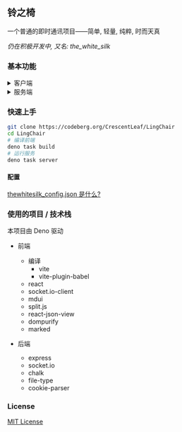 ## 铃之椅

一个普通的即时通讯项目——简单, 轻量, 纯粹, 时而天真

*仍在积极开发中, 又名: the_white_silk*

### 基本功能

<details>
  <summary>客户端</summary>

- 消息
  - [x] 收发消息
  - [x] 富文本 (based on Marked)
    - [x] 图片
    - [x] 视频
    - [x] 文件
    - [ ] 测试其他 Markdown 语法的可用性
  - [ ] 撤回消息
  - [ ] 修改消息

- 对话
  - [x] 最近对话
  - [x] 添加对话
    - [x] 添加用户
    - [x] 添加群组
  - [ ] 群组管理

- 帐号
  - [x] 登录注册
  - [x] 资料编辑
    - [x] 用户名
    - [x] 昵称
    - [x] 头像
  - [ ] 帐号管理
    - [ ] 重设密码
    - [ ] 绑定邮箱

</details>

<details>
  <summary>服务端</summary>

- 基本对话类型
  - [x] 私聊
  - [x] 群组

- 消息
  - [x] 收发消息
  - [ ] 撤回消息
  - [ ] 修改消息

- 对话
  - [x] 最近对话
  - [x] 添加对话

- 帐号
  - [x] 登录注册
  - [x] 资料编辑
  - [ ] 帐号管理
    - [ ] 重设密码
    - [ ] 绑定邮箱

</details>

### 快速上手

```bash
git clone https://codeberg.org/CrescentLeaf/LingChair
cd LingChair
# 编译前端
deno task build
# 运行服务
deno task server
```

#### 配置

[thewhitesilk_config.json 是什么?](./server/config.ts)

### 使用的项目 / 技术栈

本项目由 Deno 驱动

- 前端
  - 编译
    - vite
    - vite-plugin-babel
  - react
  - socket.io-client
  - mdui
  - split.js
  - react-json-view
  - dompurify
  - marked

- 后端
  - express
  - socket.io
  - chalk
  - file-type
  - cookie-parser

### License

[MIT License](./license)
